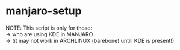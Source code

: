 # manjaro-setup

NOTE: This script is only for those:  
-> who are using KDE in MANJARO  
-> (it may not work in ARCHLINUX (barebone) untill KDE is present!)  
